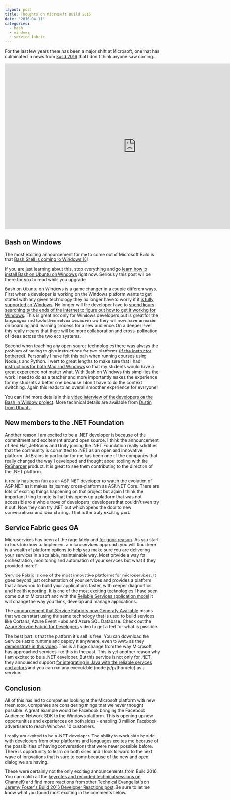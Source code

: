 ```yaml
---
layout: post
title: Thoughts on Microsoft Build 2016
date: "2016-04-11"
categories:
  - bash
  - windows
  - service fabric
---
```


For the last few years there has been a major shift at Microsoft, one that has culminated in news from [Build 2016](http://build.microsoft.com/) that I don't think anyone saw coming...

<iframe src="https://channel9.msdn.com/Blogs/jsturtevant/Thoughts-on-Microsoft-Build-2016/player" width="850" height="540" allowFullScreen frameBorder="0"></iframe>

## Bash on Windows
The most exciting announcement for me to come out of Microsoft Build is that [Bash Shell is coming to Windows 10](http://www.hanselman.com/blog/DevelopersCanRunBashShellAndUsermodeUbuntuLinuxBinariesOnWindows10.aspx)!  

If you are just learning about this, stop everything and go [learn how to install Bash on Ubuntu on Windows](https://blogs.msdn.microsoft.com/commandline/2016/04/06/bash-on-ubuntu-on-windows-download-now-3/) right now.  Seriously this post will be there for you to read while you upgrade.

Bash on Ubuntu on Windows is a game changer in a couple different ways. First when a developer is working on the Windows platform wants to get stated with any given technology they no longer have to worry if it [is fully supported on Windows](https://twitter.com/avdi/status/713773013347512320). No longer will the developer have to [spend hours searching to the ends of the internet to figure out how to get it working for Windows](https://github.com/railsinstaller/railsinstaller-windows/issues/70).  This is great not only for Windows developers but is great for the languages and tools themselves because now they will now have an easier on boarding and learning process for a new audience.   On a deeper level this really means that there will be more collaboration and cross-pollination of ideas across the two eco systems.       

Second when teaching any open source technologies there was always the problem of having to give instructions for two platforms ([if the instructor bothered](https://twitter.com/avdi/status/713706439727058944)).  Personally I have felt this pain when running courses using Node.js and Python. I went to great lengths to make sure that I had [instructions for both Mac and Windows](https://github.com/jsturtevant/happy-image-tester-django) so that my students would have a great experience not matter what.  With Bash on Windows this simplifies the work I need to do as a teacher and more importantly makes the experience for my students a better one because I don't have to do the context switching.  Again this leads to an overall smoother experience for everyone!

You can find more details in this [video interview of the developers on the Bash in Window project](https://channel9.msdn.com/Events/Build/2016/C906).  More technical details are available from [Dustin from Ubuntu](http://blog.dustinkirkland.com/2016/03/ubuntu-on-windows.html).

## New members to the .NET Foundation
Another reason I am excited to be a .NET developer is because of the commitment and excitement around open source.  I think the announcement of Red Hat, JetBrains and Unity  joining the .NET Foundation really solidifies that the community is committed to .NET as an open and innovative platform.  JetBrains in particular for me has been one of the companies that really changed the way I developed and thought about tooling with the [ReSharper](https://www.jetbrains.com/resharper/) product. It is great to see them contributing to the direction of the .NET platform.

It really has been fun as an ASP.NET developer to watch the evolution of ASP.NET as it makes its journey cross-platform as ASP.NET Core.  There are lots of exciting things happening on that project but again I think the important thing to note is that this opens up a platform that was not accessible to a whole trove of developers;  developers that couldn't even try it out.  Now they can try .NET out which opens the door to new conversations and idea sharing.  That is the truly exciting part.

## Service Fabric goes GA
Microservices has been all the rage lately and [for good reason](https://azure.microsoft.com/en-us/documentation/articles/service-fabric-overview-microservices/).  As you start to look into how to implement a microservices approach you will find there is a wealth of platform options to help you make sure you are delivering your services in a scalable, maintainable way.  Most provide a way for orchestration, monitoring and automation of your services but what if they provided more?

[Service Fabric](https://azure.microsoft.com/en-us/documentation/articles/service-fabric-overview/) is one of the most innovative platforms for microservices.  It goes beyond just orchestration of your services and provides a platform that allows you to build your applications faster, with deeper diagnostics and health reporting.  It is one of the most exciting technologies I have seen come out of Microsoft and with the [Reliable Services application model](https://azure.microsoft.com/en-us/documentation/articles/service-fabric-reliable-services-introduction/) it will change the way you think, develop and manage applications. 

The [announcement that Service Fabric is now Generally Available](https://azure.microsoft.com/en-us/blog/azure-service-fabric-is-ga/) means that we can start using the same technology that is used to build services like Cortana, Azure Event Hubs and Azure SQL Database.  Check out the [Azure Service Fabric for Developers](https://channel9.msdn.com/events/Build/2016/B874) video to get a feel for what is possible.  

The best part is that the platform it's self is free.  You can download the Service Fabric runtime and deploy it anywhere, even to AWS as they [demonstrate in this video]((https://channel9.msdn.com/events/Build/2016/B874)).  This is a huge change from the way Microsoft has approached services like this in the past. This is yet another reason why I am excited to be a .NET developer.  But this service is not only for .NET, they announced support [for integrating in Java with the reliable services and actors](https://azure.microsoft.com/en-us/documentation/articles/service-fabric-linux-overview/) and you can run any executable (node.js/python/etc) as a service.

## Conclusion
All of this has led to companies looking at the Microsoft platform with new fresh look.  Companies are considering things that we never thought possible.  A great example would be Facebook bringing the Facebook Audience Network SDK to the Windows platform.  This is opening up new opportunities and experiences on both sides - enabling 3 million Facebook advertisers to reach Windows 10 customers.

I really am excited to be a .NET developer.  The ability to work side by side with developers from other platforms and languages excites me because of the possibilities of having conversations that were never possible before. There is opportunity to learn on both sides and I look forward to the next wave of innovations that is sure to come because of the new and open dialog we are having.

These were certainly not the only exciting announcements from Build 2016.  You can catch all the [keynotes and recorded technical sessions on Channel9](https://channel9.msdn.com/Events/Build/2016) and find more reactions from other Technical Evangelist's on [Jeremy Foster's Build 2016 Developer Reactions post](http://codefoster.com/build16react).  Be sure to let me know what you found most exciting in the comments below.   
